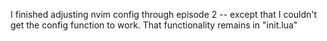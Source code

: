 I finished adjusting nvim config through episode 2 -- except that I couldn't get the config function to work. That functionality remains in "init.lua"

